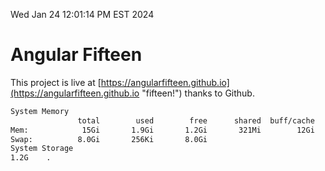 Wed Jan 24 12:01:14 PM EST 2024

# Angular Fifteen


This project is live at [https://angularfifteen.github.io](https://angularfifteen.github.io "fifteen!") thanks to Github.

```bash
System Memory
               total        used        free      shared  buff/cache   available
Mem:            15Gi       1.9Gi       1.2Gi       321Mi        12Gi        13Gi
Swap:          8.0Gi       256Ki       8.0Gi
System Storage
1.2G	.
